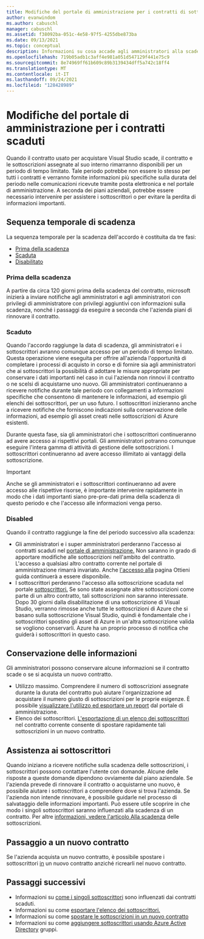 ```yaml
---
title: Modifiche del portale di amministrazione per i contratti di sottoscrizione Visual Studio scaduti | Microsoft Docs
author: evanwindom
ms.author: cabuschl
manager: cabuschl
ms.assetid: f38092ba-051c-4e58-97f5-4255dbe873ba
ms.date: 09/13/2021
ms.topic: conceptual
description: Informazioni su cosa accade agli amministratori alla scadenza di un contratto
ms.openlocfilehash: 719b05adb1c3aff4e981a051d547129f441e75c9
ms.sourcegitcommit: 8e74969ff61b609c89b3139434dff5a742c18ff4
ms.translationtype: MT
ms.contentlocale: it-IT
ms.lasthandoff: 09/24/2021
ms.locfileid: "128428989"
---
```

# <a name="admin-portal-changes-for-expired-agreements"></a>Modifiche del portale di amministrazione per i contratti scaduti
Quando il contratto usato per acquistare Visual Studio scade, il contratto e le sottoscrizioni assegnate al suo interno rimarranno disponibili per un periodo di tempo limitato.  Tale periodo potrebbe non essere lo stesso per tutti i contratti e verranno fornite informazioni più specifiche sulla durata del periodo nelle comunicazioni ricevute tramite posta elettronica e nel portale di amministrazione.  A seconda dei piani aziendali, potrebbe essere necessario intervenire per assistere i sottoscrittori o per evitare la perdita di informazioni importanti.

## <a name="expiration-timeline"></a>Sequenza temporale di scadenza 
La sequenza temporale per la scadenza dell'accordo è costituita da tre fasi:
- [Prima della scadenza](#prior-to-expiration)
- [Scaduta](#expired)
- [Disabilitato](#disabled)

### <a name="prior-to-expiration"></a>Prima della scadenza
A partire da circa 120 giorni prima della scadenza del contratto, microsoft inizierà a inviare notifiche agli amministratori e agli amministratori con privilegi di amministratore con privilegi aggiuntivi con informazioni sulla scadenza, nonché i passaggi da eseguire a seconda che l'azienda piani di rinnovare il contratto. 

### <a name="expired"></a>Scaduto
Quando l'accordo raggiunge la data di scadenza, gli amministratori e i sottoscrittori avranno comunque accesso per un periodo di tempo limitato.  Questa operazione viene eseguita per offrire all'azienda l'opportunità di completare i processi di acquisto in corso e di fornire sia agli amministratori che ai sottoscrittori la possibilità di adottare le misure appropriate per conservare i dati importanti nel caso in cui l'azienda non rinnovi il contratto o ne scelsi di acquistarne uno nuovo.  Gli amministratori continueranno a ricevere notifiche durante tale periodo con collegamenti a informazioni specifiche che consentono di mantenere le informazioni, ad esempio gli elenchi dei sottoscrittori, per un uso futuro.  I sottoscrittori inizieranno anche a ricevere notifiche che forniscono indicazioni sulla conservazione delle informazioni, ad esempio gli asset creati nelle sottoscrizioni di Azure esistenti.  

Durante questa fase, sia gli amministratori che i sottoscrittori continueranno ad avere accesso ai rispettivi portali.  Gli amministratori potranno comunque eseguire l'intera gamma di attività di gestione delle sottoscrizioni.  I sottoscrittori continueranno ad avere accesso illimitato ai vantaggi della sottoscrizione.  

> [!IMPORTANT]
> Anche se gli amministratori e i sottoscrittori continueranno ad avere accesso alle rispettive risorse, è importante intervenire rapidamente in modo che i dati importanti siano pre-pre-dati prima della scadenza di questo periodo e che l'accesso alle informazioni venga perso.

### <a name="disabled"></a>Disabled
Quando il contratto raggiunge la fine del periodo successivo alla scadenza:
- Gli amministratori e i super amministratori perderanno l'accesso ai contratti scaduti nel [portale di amministrazione.](https://manage.visualstudio.com)  Non saranno in grado di apportare modifiche alle sottoscrizioni nell'ambito del contratto.  L'accesso a qualsiasi altro contratto corrente nel portale di amministrazione rimarrà invariato.  Anche [l'accesso alla](https://manage.visualstudio.com.gethelp) pagina Ottieni guida continuerà a essere disponibile.
- I sottoscrittori perderanno l'accesso alla sottoscrizione scaduta nel portale [sottoscrittori.](https://my.visualstudio.com)  Se sono state assegnate altre sottoscrizioni come parte di un altro contratto, tali sottoscrizioni non saranno interessate. Dopo 30 giorni dalla disabilitazione di una sottoscrizione di Visual Studio, verranno rimosse anche tutte le sottoscrizioni di Azure che si basano sulla sottoscrizione Visual Studio, quindi è fondamentale che i sottoscrittori spostino gli asset di Azure in un'altra sottoscrizione valida se vogliono conservarli.  Azure ha un proprio processo di notifica che guiderà i sottoscrittori in questo caso.  

## <a name="preserving-your-information"></a>Conservazione delle informazioni
Gli amministratori possono conservare alcune informazioni se il contratto scade o se si acquista un nuovo contratto. 
- Utilizzo massimo.  Comprendere il numero di sottoscrizioni assegnate durante la durata del contratto può aiutare l'organizzazione ad acquistare il numero giusto di sottoscrizioni per le proprie esigenze.  È possibile [visualizzare l'utilizzo ed esportare un report](maximum-usage.md) dal portale di amministrazione.  
- Elenco dei sottoscrittori.  [L'esportazione di un elenco dei sottoscrittori](exporting-subscriptions.md) nel contratto corrente consente di spostare rapidamente tali sottoscrizioni in un nuovo contratto.  

## <a name="assisting-subscribers"></a>Assistenza ai sottoscrittori
Quando iniziano a ricevere notifiche sulla scadenza delle sottoscrizioni, i sottoscrittori possono contattare l'utente con domande.  Alcune delle risposte a queste domande dipendono ovviamente dal piano aziendale.  Se l'azienda prevede di rinnovare il contratto o acquistarne uno nuovo, è possibile aiutare i sottoscrittori a comprendere dove si trova l'azienda.  Se l'azienda non intende rinnovare, è possibile guidarle nel processo di salvataggio delle informazioni importanti.  Può essere utile scoprire in che modo i singoli sottoscrittori saranno influenzati alla scadenza di un contratto. Per altre [informazioni, vedere l'articolo Alla scadenza](subscription-expiration.md) delle sottoscrizioni. 

## <a name="moving-to-a-new-agreement"></a>Passaggio a un nuovo contratto
Se l'azienda acquista un nuovo contratto, è possibile spostare i sottoscrittori [in](migrate-subscriptions.md) un nuovo contratto anziché ricrearli nel nuovo contratto.  

## <a name="next-steps"></a>Passaggi successivi
- Informazioni su [come i singoli sottoscrittori](subscription-expiration.md) sono influenzati dai contratti scaduti.
- Informazioni su come [esportare l'elenco dei sottoscrittori.](exporting-subscriptions.md)
- Informazioni su come [spostare le sottoscrizioni in un nuovo contratto](migrate-subscriptions.md)
- Informazioni su come [aggiungere sottoscrittori usando Azure Active Directory](assign-license-bulk.md#use-azure-active-directory-groups-to-assign-subscriptions) gruppi.